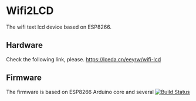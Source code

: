 # Wifi2LCD
The wifi text lcd device based on ESP8266. 

## Hardware
Check the following link, please.
https://lceda.cn/eeyrw/wifi-lcd

## Firmware
The firmware is based on ESP8266 Arduino core and several 
[![Build Status](https://travis-ci.org/eeyrw/LcdTcp.svg?branch=master)](https://travis-ci.org/eeyrw/LcdTcp)

<!--stackedit_data:
eyJoaXN0b3J5IjpbLTE5NzczMDgwMTldfQ==
-->